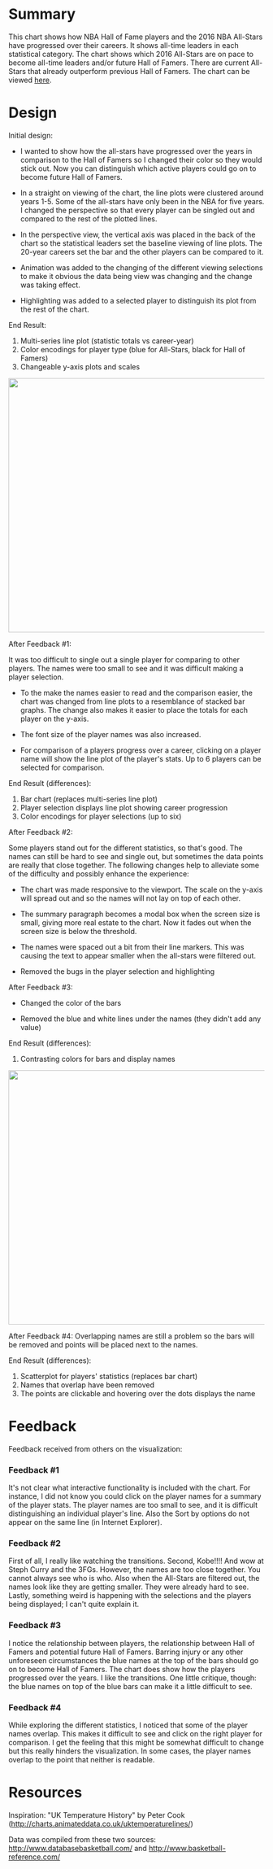 # Summary
This chart shows how NBA Hall of Fame players and the 2016 NBA All-Stars have
progressed over their careers. It shows all-time leaders in each statistical
category. The chart shows which 2016 All-Stars are on pace to become all-time
leaders and/or future Hall of Famers. There are current All-Stars that already outperform
previous Hall of Famers. The chart can be viewed
[here](https://wjenkins3.github.io/udacity-nanodegree/data-viz/).

# Design 
Initial design:

- I wanted to show how the all-stars have progressed over the years in comparison
to the Hall of Famers so I changed their color so they would stick out. Now you can
distinguish which active players could go on to become future Hall of Famers.

- In a straight on viewing of the chart, the line plots were clustered around years
1-5. Some of the all-stars have only been in the NBA for five years. I changed the
perspective so that every player can be singled out and compared to the rest of the
plotted lines.

- In the perspective view, the vertical axis was placed in the back of the chart so the
statistical leaders set the baseline viewing of line plots. The 20-year careers set the
bar and the other players can be compared to it.

- Animation was added to the changing of the different viewing selections to make it
obvious the data being view was changing and the change was taking effect.

- Highlighting was added to a selected player to distinguish its plot from the rest of the chart.

End Result:
1. Multi-series line plot (statistic totals vs career-year)
2. Color encodings for player type (blue for All-Stars, black for Hall of Famers)
3. Changeable y-axis plots and scales

<img src="https://github.com/wjenkins3/udacity-nanodegree/raw/master/P6%20-%20Make%20Effective%20Data%20Visualization/images/initial.png" width="800" height="500">

After Feedback #1:

It was too difficult to single out a single player for comparing to other players. The
names were too small to see and it was difficult making a player selection.

- To the make the names easier to read and the comparison easier, the chart was changed
from line plots to a resemblance of stacked bar graphs. The change also makes it easier to place the
totals for each player on the y-axis.

- The font size of the player names was also increased.

- For comparison of a players progress over a career, clicking on a player name will show
the line plot of the player's stats. Up to 6 players can be selected for comparison.

End Result (differences): 
1. Bar chart (replaces multi-series line plot)
2. Player selection displays line plot showing career progression
3. Color encodings for player selections (up to six)

After Feedback #2:

Some players stand out for the different statistics, so that's good. The
names can still be hard to see and single out, but sometimes the data points
are really that close together. The following changes help to alleviate some of the
difficulty and possibly enhance the experience:

- The chart was made responsive to the viewport. The scale on the y-axis will spread out
and so the names will not lay on top of each other.

- The summary paragraph becomes a modal box when the screen size is small, giving more
real estate to the chart. Now it fades out when the screen size is below the threshold.

- The names were spaced out a bit from their line markers. This was causing the text to
appear smaller when the all-stars were filtered out.

- Removed the bugs in the player selection and highlighting

After Feedback #3:

- Changed the color of the bars

- Removed the blue and white lines under the names (they didn't add any value)

End Result (differences):
1. Contrasting colors for bars and display names

<img src="https://github.com/wjenkins3/udacity-nanodegree/raw/master/P6%20-%20Make%20Effective%20Data%20Visualization/images/after3.png" width="800" height="500">

After Feedback #4:
Overlapping names are still a problem so the bars will be removed and points will be placed next to the names.

End Result (differences):
1. Scatterplot for players' statistics (replaces bar chart)
2. Names that overlap have been removed
3. The points are clickable and hovering over the dots displays the name


# Feedback
Feedback received from others on the visualization:

### Feedback #1
It's not clear what interactive functionality is included with the chart. For instance, I
did not know you could click on the player names for a summary of the player stats. The
player names are too small to see, and it is difficult distinguishing an individual
player's line. Also the Sort by options do not appear on the same line (in Internet
Explorer).

### Feedback #2
First of all, I really like watching the transitions. Second, Kobe!!!! And wow at Steph
Curry and the 3FGs. However, the names are too close together. You cannot always see who
is who. Also when the All-Stars are filtered out, the names look like they are getting
smaller. They were already hard to see. Lastly, something weird is happening with the
selections and the players being displayed; I can't quite explain it.

### Feedback #3
I notice the relationship between players, the relationship between Hall of Famers and
potential future Hall of Famers. Barring injury or any other unforeseen circumstances the
blue names at the top of the bars should go on to become Hall of Famers. The chart does
show how the players progressed over the years. I like the transitions. One little
critique, though: the blue names on top of the blue bars can make it a little difficult to see.

### Feedback #4
While exploring the different statistics, I noticed that some of the player names overlap.
This makes it difficult to see and click on the right player for comparison. I get the
feeling that this might be somewhat difficult to change but this really hinders the
visualization. In some cases, the player names overlap to the point that neither is
readable.

# Resources
Inspiration: "UK Temperature History" by Peter Cook
(http://charts.animateddata.co.uk/uktemperaturelines/)

Data was compiled from these two sources: http://www.databasebasketball.com/ and
http://www.basketball-reference.com/
